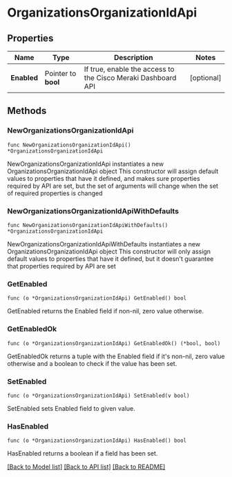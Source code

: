 # OrganizationsOrganizationIdApi

## Properties

Name | Type | Description | Notes
------------ | ------------- | ------------- | -------------
**Enabled** | Pointer to **bool** | If true, enable the access to the Cisco Meraki Dashboard API | [optional] 

## Methods

### NewOrganizationsOrganizationIdApi

`func NewOrganizationsOrganizationIdApi() *OrganizationsOrganizationIdApi`

NewOrganizationsOrganizationIdApi instantiates a new OrganizationsOrganizationIdApi object
This constructor will assign default values to properties that have it defined,
and makes sure properties required by API are set, but the set of arguments
will change when the set of required properties is changed

### NewOrganizationsOrganizationIdApiWithDefaults

`func NewOrganizationsOrganizationIdApiWithDefaults() *OrganizationsOrganizationIdApi`

NewOrganizationsOrganizationIdApiWithDefaults instantiates a new OrganizationsOrganizationIdApi object
This constructor will only assign default values to properties that have it defined,
but it doesn't guarantee that properties required by API are set

### GetEnabled

`func (o *OrganizationsOrganizationIdApi) GetEnabled() bool`

GetEnabled returns the Enabled field if non-nil, zero value otherwise.

### GetEnabledOk

`func (o *OrganizationsOrganizationIdApi) GetEnabledOk() (*bool, bool)`

GetEnabledOk returns a tuple with the Enabled field if it's non-nil, zero value otherwise
and a boolean to check if the value has been set.

### SetEnabled

`func (o *OrganizationsOrganizationIdApi) SetEnabled(v bool)`

SetEnabled sets Enabled field to given value.

### HasEnabled

`func (o *OrganizationsOrganizationIdApi) HasEnabled() bool`

HasEnabled returns a boolean if a field has been set.


[[Back to Model list]](../README.md#documentation-for-models) [[Back to API list]](../README.md#documentation-for-api-endpoints) [[Back to README]](../README.md)


